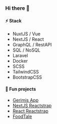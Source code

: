 ### Hi there 👋
#### ⚡ Stack
- NuxtJS / Vue
- NextJS / React
- GraphQL / RestAPI
- SQL / NoSQL
- Laravel
- Docker
- SCSS
- TailwindCSS
- BootstrapCSS

#### 🌱 Fun projects
- [Gerimis App](https://gerimis-app.vercel.app/)
- [NextJS Reactstrap](https://nextjs-reactstrap.now.sh/)
- [React Reactstrap](https://create-reactstrap-app.now.sh/)
- [FoodTale](https://foodtale.netlify.app/)
<!--- [React Marvel Comics](https://react-marvel-app.vercel.app/) -->

<!--- #### 🔭 Visit my [Blog](https://dykraf.com/). -->


<!--
**dyarfi/dyarfi** is a ✨ _special_ ✨ repository because its `README.md` (this file) appears on your GitHub profile.

Here are some ideas to get you started:

- 🔭 I’m currently working on ...
- 🌱 I’m currently learning ...
- 👯 I’m looking to collaborate on ...
- 🤔 I’m looking for help with ...
- 💬 Ask me about ...
- 📫 How to reach me: ...
- 😄 Pronouns: ...
- ⚡ Fun fact: ...
-->
